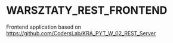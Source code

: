 # WARSZTATY_REST_FRONTEND

Frontend application based on https://github.com/CodersLab/KRA_PYT_W_02_REST_Server
